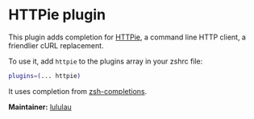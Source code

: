 # HTTPie plugin

This plugin adds completion for [HTTPie](https://httpie.org), a command line HTTP
client, a friendlier cURL replacement.

To use it, add `httpie` to the plugins array in your zshrc file:

```zsh
plugins=(... httpie)
```

It uses completion from [zsh-completions](https://github.com/zsh-users/zsh-completions).

**Maintainer:** [lululau](https://github.com/lululau)
